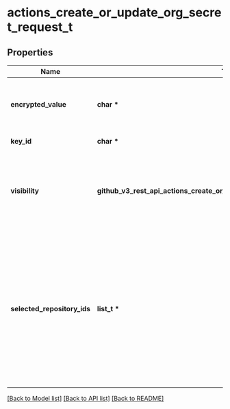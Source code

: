 # actions_create_or_update_org_secret_request_t

## Properties
Name | Type | Description | Notes
------------ | ------------- | ------------- | -------------
**encrypted_value** | **char \*** | Value for your secret, encrypted with [LibSodium](https://libsodium.gitbook.io/doc/bindings_for_other_languages) using the public key retrieved from the [Get an organization public key](https://docs.github.com/rest/actions/secrets#get-an-organization-public-key) endpoint. | [optional] 
**key_id** | **char \*** | ID of the key you used to encrypt the secret. | [optional] 
**visibility** | **github_v3_rest_api_actions_create_or_update_org_secret_request_VISIBILITY_e** | Which type of organization repositories have access to the organization secret. &#x60;selected&#x60; means only the repositories specified by &#x60;selected_repository_ids&#x60; can access the secret. | 
**selected_repository_ids** | **list_t \*** | An array of repository ids that can access the organization secret. You can only provide a list of repository ids when the &#x60;visibility&#x60; is set to &#x60;selected&#x60;. You can manage the list of selected repositories using the [List selected repositories for an organization secret](https://docs.github.com/rest/actions/secrets#list-selected-repositories-for-an-organization-secret), [Set selected repositories for an organization secret](https://docs.github.com/rest/actions/secrets#set-selected-repositories-for-an-organization-secret), and [Remove selected repository from an organization secret](https://docs.github.com/rest/actions/secrets#remove-selected-repository-from-an-organization-secret) endpoints. | [optional] 

[[Back to Model list]](../README.md#documentation-for-models) [[Back to API list]](../README.md#documentation-for-api-endpoints) [[Back to README]](../README.md)


